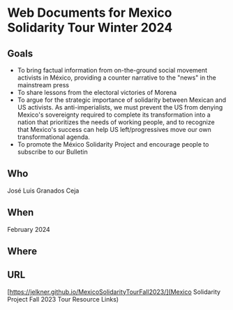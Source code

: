 # Web Documents for Mexico Solidarity Tour Winter 2024

## Goals

* To bring factual information from on-the-ground social movement activists in
  México, providing a counter narrative to the "news" in the mainstream press
* To share lessons from the electoral victories of Morena
* To argue for the strategic importance of solidarity between Mexican and US
  activists. As anti-imperialists, we must prevent the US from denying Mexico's
  sovereignty required to complete its transformation into a nation that
  prioritizes the needs of working people, and to recognize that Mexico's
  success can help US left/progressives move our own transformational agenda.
* To promote the México Solidarity Project and encourage people to subscribe to
  our Bulletin

## Who

José Luis Granados Ceja

## When

February 2024

## Where


## URL

[https://jelkner.github.io/MexicoSolidarityTourFall2023/](Mexico Solidarity Project Fall 2023 Tour Resource Links)
